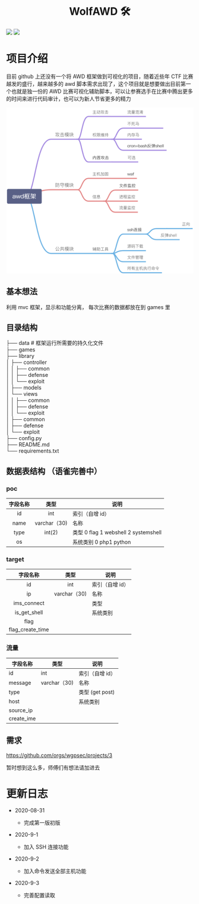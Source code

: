 <h1 align="center">WolfAWD 🛠</h1>

<p>
  <img src="https://img.shields.io/badge/Language-Python3-blue" />
  <img src="https://img.shields.io/badge/Version-0.1-blue" />
</p>

# 项目介绍

目前 github 上还没有一个将 AWD 框架做到可视化的项目，随着近些年 CTF 比赛越发的盛行，越来越多的 awd 脚本需求出现了，这个项目就是想要做出目前第一个也就是独一份的 AWD 比赛可视化辅助脚本，可以让参赛选手在比赛中腾出更多的时间来进行代码审计，也可以为新人节省更多的精力

![](doc/img/diagram.jpg)

## 基本想法

利用 mvc 框架，显示和功能分离，
每次比赛的数据都放在到 games 里

## 目录结构

├── data # 框架运行所需要的持久化文件  
├── games  
├── library  
│ ├── controller  
│ │ ├── common  
│ │ ├── defense  
│ │ └── exploit  
│ ├── models  
│ └── views  
│ │ ├── common  
│ │ ├── defense  
│ │ └── exploit  
│ ├── common  
│ ├── defense  
│ └── exploit  
├── config.py  
├── README.md  
└── requirements.txt

## 数据表结构 （语雀完善中）

### poc

| 字段名称 |     类型     | 说明                                 |
| :------: | :----------: | ------------------------------------ |
|    id    |     int      | 索引（自增 id）                      |
|   name   | varchar（30) | 名称                                 |
|   type   |    int(2)    | 类型 0 flag 1 webshell 2 systemshell |
|    os    |              | 系统类别 0 php1 python               |

### target

|     字段名称     |     类型     | 说明            |
| :--------------: | :----------: | --------------- |
|        id        |     int      | 索引（自增 id） |
|        ip        | varchar（30) | 名称            |
|   ims_connect    |              | 类型            |
|   is_get_shell   |              | 系统类别        |
|       flag       |              |                 |
| flag_create_time |              |                 |

### 流量

| 字段名称   | 类型         | 说明            |
| ---------- | ------------ | --------------- |
| id         | int          | 索引（自增 id） |
| message    | varchar（30) | 名称            |
| type       |              | 类型 (get post) |
| host       |              | 系统类别        |
| source_ip  |              |                 |
| create_ime |              |                 |

## 需求

https://github.com/orgs/wgpsec/projects/3

暂时想到这么多，师傅们有想法请加进去

# 更新日志

- 2020-08-31

  - 完成第一版初版

- 2020-9-1

  - 加入 SSH 连接功能

- 2020-9-2
  - 加入命令发送全部主机功能
- 2020-9-3
  - 完善配置读取

